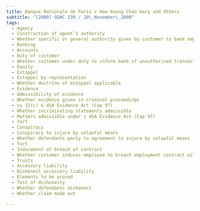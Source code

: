 ```yaml
---
title: Banque Nationale de Paris v Hew Keong Chan Gary and Others 
subtitle: "[2000] SGHC 239 / 20\_November\_2000"
tags:
  - Agency
  - Construction of agent’s authority
  - Whether specific or general authority given by customer to bank employee to enter into banking transactions
  - Banking
  - Accounts
  - Duty of customer
  - Whether customer under duty to inform bank of unauthorised transactions which customer becomes aware of
  - Equity
  - Estoppel
  - Estoppel by representation
  - Whether doctrine of estoppel applicable
  - Evidence
  - Admissibility of evidence
  - Whether evidence given in criminal proceedings
  - ss 32(c) & 45A Evidence Act (Cap 97)
  - Whether incriminating statements admissible
  - Matters admissible under s 45A Evidence Act (Cap 97)
  - Tort
  - Conspiracy
  - Conspiracy to injure by unlawful means
  - Whether defendants party to agreement to injure by unlawful means
  - Tort
  - Inducement of breach of contract
  - Whether customer induces employee to breach employment contract with bank
  - Trusts
  - Accessory liability
  - Dishonest accessory liability
  - Elements to be proved
  - Test of dishonesty
  - Whether defendants dishonest
  - Whether claim made out

---
```


